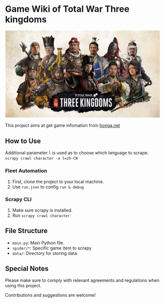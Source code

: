 # Game Wiki of Total War Three kingdoms

![TW3K Poster](assets/cover.jpg)

This project aims at get game infomation from [honga.net](https://www.honga.net/totalwar/three_kingdoms/index.php?l=en&v=three_kingdoms)

## How to Use

Additional parameter `l` is used as to choose which language to scrape. `scrapy crawl character -a l=zh-CN`

### Fleet Automation
1. First, clone the project to your local machine.
2. Use `run.json` to config `run & debug`

### Scrapy CLI
1. Make sure scrapy is installed.
2. Run `scrapy crawl character`



## File Structure

- `main.py`: Main Python file.
- `spider/*`: Specific game item to scrapy
- `data/`: Directory for storing data.

## Special Notes

Please make sure to comply with relevant agreements and regulations when using this project.

Contributions and suggestions are welcome!